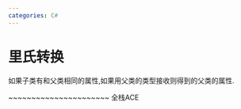 ```yaml
---
categories: C#
---
```


# 里氏转换

如果子类有和父类相同的属性,如果用父类的类型接收则得到的父类的属性.

\~\~\~\~\~\~\~\~\~\~\~\~\~\~\~\~\~\~\~\~\~\~ 全栈ACE

